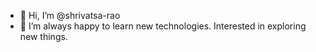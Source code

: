 - 👋 Hi, I’m @shrivatsa-rao
- 🌱 I’m always happy to learn new technologies. Interested in exploring new things.
  

<!---
shrivatsa-rao/shrivatsa-rao is a ✨ special ✨ repository because its `README.md` (this file) appears on your GitHub profile.
You can click the Preview link to take a look at your changes.
--->

